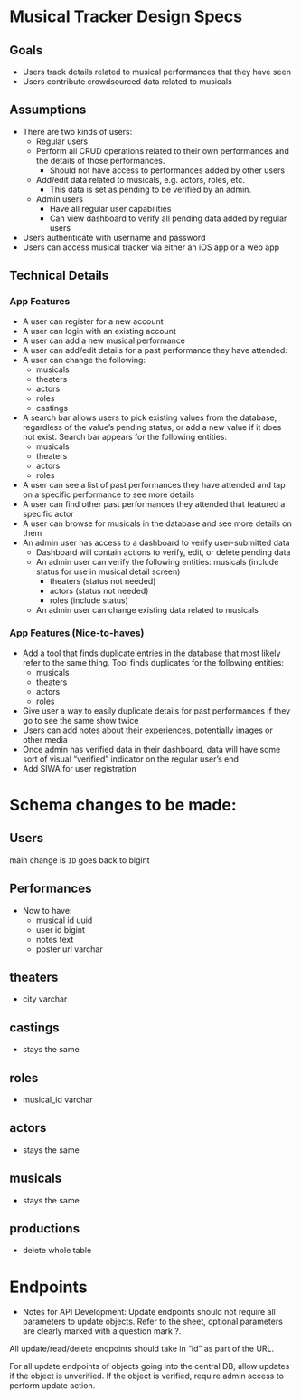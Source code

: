 # Musical Tracker Design Specs

## Goals

- Users track details related to musical performances that they have seen
- Users contribute crowdsourced data related to musicals

## Assumptions

- There are two kinds of users:
  - Regular users
  - Perform all CRUD operations related to their own performances and the details of those performances.
    - Should not have access to performances added by other users
  - Add/edit data related to musicals, e.g. actors, roles, etc.
    - This data is set as pending to be verified by an admin.
  - Admin users
    - Have all regular user capabilities
    - Can view dashboard to verify all pending data added by regular users
- Users authenticate with username and password
- Users can access musical tracker via either an iOS app or a web app

## Technical Details

### App Features

- A user can register for a new account
- A user can login with an existing account
- A user can add a new musical performance
- A user can add/edit details for a past performance they have attended:
- A user can change the following:
  - musicals
  - theaters
  - actors
  - roles
  - castings
- A search bar allows users to pick existing values from the database, regardless of the value’s pending status, or add a new value if it does not exist. Search bar appears for the following entities:
  - musicals
  - theaters
  - actors
  - roles
- A user can see a list of past performances they have attended and tap on a specific performance to see more details
- A user can find other past performances they attended that featured a specific actor
- A user can browse for musicals in the database and see more details on them
- An admin user has access to a dashboard to verify user-submitted data
  - Dashboard will contain actions to verify, edit, or delete pending data
  - An admin user can verify the following entities:
    musicals (include status for use in musical detail screen)
    - theaters (status not needed)
    - actors (status not needed)
    - roles (include status)
  - An admin user can change existing data related to musicals

### App Features (Nice-to-haves)

- Add a tool that finds duplicate entries in the database that most likely refer to the same thing. Tool finds duplicates for the following entities:
  - musicals
  - theaters
  - actors
  - roles
- Give user a way to easily duplicate details for past performances if they go to see the same show twice
- Users can add notes about their experiences, potentially images or other media
- Once admin has verified data in their dashboard, data will have some sort of visual “verified” indicator on the regular user’s end
- Add SIWA for user registration

# Schema changes to be made:

## Users

main change is `ID` goes back to bigint

## Performances

- Now to have:
  - musical id uuid
  - user id bigint
  - notes text
  - poster url varchar

## theaters

- city varchar

## castings

- stays the same

## roles

- musical_id varchar

## actors

- stays the same

## musicals

- stays the same

## productions

- delete whole table

# Endpoints

- Notes for API Development:
  Update endpoints should not require all parameters to update objects. Refer to the sheet, optional parameters are clearly marked with a question mark ?.

All update/read/delete endpoints should take in “id” as part of the URL.

For all update endpoints of objects going into the central DB, allow updates if the object is unverified. If the object is verified, require admin access to perform update action.
